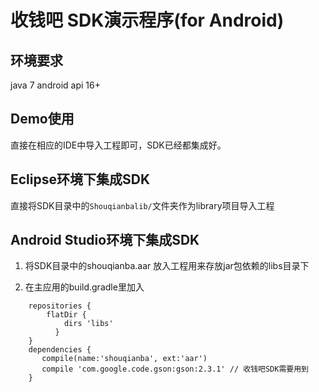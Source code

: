 # 收钱吧 SDK演示程序(for Android)

## 环境要求
java 7
android api 16+

## Demo使用
直接在相应的IDE中导入工程即可，SDK已经都集成好。

## Eclipse环境下集成SDK
直接将SDK目录中的```Shouqianbalib/```文件夹作为library项目导入工程

## Android Studio环境下集成SDK
1. 将SDK目录中的shouqianba.aar 放入工程用来存放jar包依赖的libs目录下

2. 在主应用的build.gradle里加入
```
    repositories {
        flatDir {
            dirs 'libs'
          }
    }
    dependencies {
       compile(name:'shouqianba', ext:'aar')
       compile 'com.google.code.gson:gson:2.3.1' // 收钱吧SDK需要用到
    }
```
